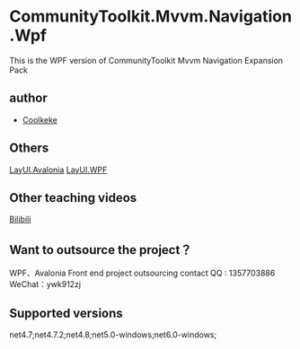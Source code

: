 
# CommunityToolkit.Mvvm.Navigation.Wpf

This is the WPF version of CommunityToolkit Mvvm Navigation Expansion Pack


## author 
- [Coolkeke](https://github.com/Coolkeke?tab=overview&from=2023-12-01&to=2023-12-31) 
## Others
[LayUI.Avalonia](https://github.com/Coolkeke/LayUI-Avalonia/tree/LayUI-Avalonia-11.0.0)
[LayUI.WPF](https://github.com/Layui-WPF-Team/Layui-WPF)
## Other teaching videos
[Bilibili](https://space.bilibili.com/48808444) 
## Want to outsource the project？
WPF、Avalonia Front end project outsourcing contact QQ : 1357703886 WeChat：ywk912zj 

## Supported versions 
 net4.7;net4.7.2;net4.8;net5.0-windows;net6.0-windows;

